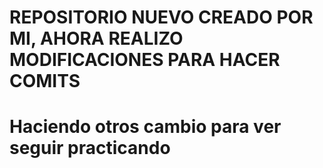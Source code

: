 # REPOSITORIO NUEVO CREADO POR MI, AHORA REALIZO MODIFICACIONES PARA HACER COMITS
# Haciendo otros cambio para ver seguir practicando